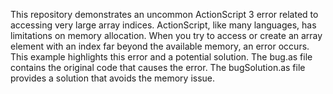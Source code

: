 This repository demonstrates an uncommon ActionScript 3 error related to accessing very large array indices. ActionScript, like many languages, has limitations on memory allocation. When you try to access or create an array element with an index far beyond the available memory, an error occurs. This example highlights this error and a potential solution. The bug.as file contains the original code that causes the error. The bugSolution.as file provides a solution that avoids the memory issue.